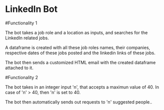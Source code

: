 # LinkedIn Bot

#Functionality 1

The bot takes a job role and a location as inputs, and searches for the LinkedIn related jobs.

A dataframe is created with all these job roles names, their companies, respective dates of these jobs posted and the linkedin links of these jobs.

The bot then sends a customized HTML email with the created dataframe attached to it.

#Functionality 2

The bot takes in an integer input 'n', that accepts a maximun value of 40. In case of 'n' > 40, then 'n' is set to 40.

The bot then automatically sends out requests to 'n' suggested people..

